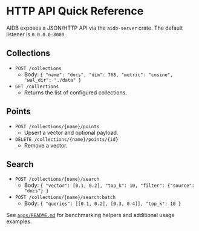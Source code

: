 # HTTP API Quick Reference

AIDB exposes a JSON/HTTP API via the `aidb-server` crate. The default listener is
`0.0.0.0:8080`.

## Collections

- `POST /collections`
  - Body: `{ "name": "docs", "dim": 768, "metric": "cosine", "wal_dir": "./data" }`
- `GET /collections`
  - Returns the list of configured collections.

## Points

- `POST /collections/{name}/points`
  - Upsert a vector and optional payload.
- `DELETE /collections/{name}/points/{id}`
  - Remove a vector.

## Search

- `POST /collections/{name}/search`
  - Body: `{ "vector": [0.1, 0.2], "top_k": 10, "filter": {"source": "docs"} }`
- `POST /collections/{name}/search:batch`
  - Body: `{ "queries": [[0.1, 0.2], [0.3, 0.4]], "top_k": 10 }`

See [`apps/README.md`](../apps/README.md) for benchmarking helpers and additional
usage examples.
